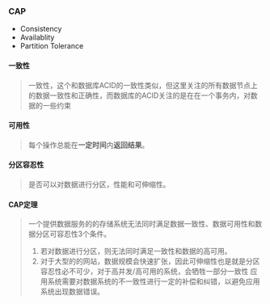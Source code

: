 ### CAP
- Consistency
- Availablity
- Partition Tolerance

#### 一致性
> 一致性，这个和数据库ACID的一致性类似，但这里关注的所有数据节点上的数据一致性和正确性，而数据库的ACID关注的是在在一个事务内，对数据的一些约束

#### 可用性
> 每个操作总能在**一定时间**内**返回结果**。

#### 分区容忍性
> 是否可以对数据进行分区，性能和可伸缩性。

#### CAP定理
> 一个提供数据服务的的存储系统无法同时满足数据一致性、数据可用性和数据分区可容忍性3个条件。
> 1. 若对数据进行分区，则无法同时满足一致性和数据的高可用。
> 1. 对于大型的的网站，数据规模会快速扩张，因此可伸缩性也是就是分区容忍性必不可少，对于高并发/高可用的系统，会牺牲一部分一致性
> 应用系统需要对数据系统的不一致性进行一定的补偿和纠错，以避免应用系统出现数据错误。


